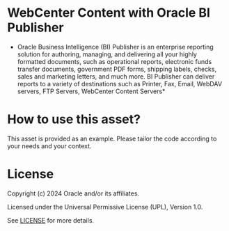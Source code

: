 # WebCenter Content with Oracle BI Publisher
 
* Oracle Business Intelligence (BI) Publisher is an enterprise reporting solution for authoring, managing, and delivering all your highly formatted documents, such as operational reports, electronic funds transfer documents, government PDF forms, shipping labels, checks, sales and marketing letters, and much more. BI Publisher can deliver reports to a variety of destinations such as Printer, Fax, Email, WebDAV servers, FTP Servers, WebCenter Content Servers*
 
# How to use this asset?
 
This asset is provided as an example. Please tailor the code according to your needs and your context.
 
# License

Copyright (c) 2024 Oracle and/or its affiliates.

Licensed under the Universal Permissive License (UPL), Version 1.0.

See [LICENSE](https://github.com/oracle-devrel/technology-engineering/blob/main/LICENSE) for more details.

